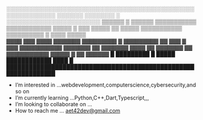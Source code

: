 ░░░░░░░░░░░░░░░░░░░░░░░░░░░░░░░░░░░░░░░░░░░░░░░░░░░░░░░░░░░░░░░
░░░░░░░  ░░░░░░░░         ░           ░░░░░░░░░░░░░░░░░░░░░░░░░
▒▒▒▒▒▒  ▒  ▒▒▒▒▒▒   ▒▒▒▒▒▒▒▒▒▒▒   ▒▒▒▒▒▒▒▒▒▒▒▒   ▒▒▒▒▒   ▒  ▒▒▒
▒▒▒▒▒  ▒▒   ▒▒▒▒▒   ▒▒▒▒▒▒▒▒▒▒▒   ▒▒▒▒▒▒▒▒▒▒ ▒   ▒▒▒▒  ▒▒▒▒▒   
▓▓▓▓   ▓▓▓   ▓▓▓▓       ▓▓▓▓▓▓▓   ▓▓▓▓▓▓▓▓▓  ▓   ▓▓▓▓▓▓▓▓▓   ▓▓
▓▓▓       ▓   ▓▓▓   ▓▓▓▓▓▓▓▓▓▓▓   ▓▓▓▓▓▓▓   ▓▓   ▓▓▓▓▓▓▓   ▓▓▓▓
▓▓   ▓▓▓▓▓▓▓   ▓▓   ▓▓▓▓▓▓▓▓▓▓▓   ▓▓▓▓▓      ▓      ▓▓   ▓▓▓▓▓▓
█   █████████   █         █████   ████████████   ████         █
███████████████████████████████████████████████████████████████

- I’m interested in ...webdevelopment,computerscience,cybersecurity,and so on
- I’m currently learning ...Python,C++,Dart,Typescript,,,
- I’m looking to collaborate on ...
- How to reach me ... aet42dev@gmail.com

<!---
aet42/aet42 is a ✨ special ✨ repository because its `README.md` (this file) appears on your GitHub profile.
You can click the Preview link to take a look at your changes.
--->
